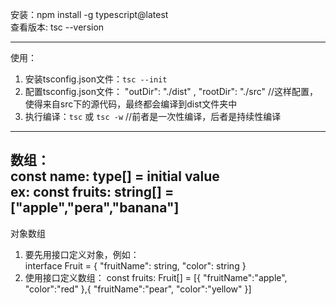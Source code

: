 安装：npm install -g typescript@latest  
查看版本: tsc --version

----------
使用：

1. 安装tsconfig.json文件：`tsc --init`
2. 配置tsconfig.json文件： "outDir": "./dist" , "rootDir": "./src"  //这样配置，使得来自src下的源代码，最终都会编译到dist文件夹中
3. 执行编译：`tsc` 或 `tsc -w` //前者是一次性编译，后者是持续性编译

----------
数组：  
const name: type[] = initial value  
ex: const fruits: string[] = ["apple","pera","banana"]
----------
对象数组

1. 要先用接口定义对象，例如：    
   interface Fruit = {
   "fruitName": string,
   "color": string
   }
2. 使用接口定义数组：
   const fruits: Fruit[] = [{
   "fruitName":"apple",
   "color":"red"
   },{
   "fruitName":"pear",
   "color":"yellow"
   }]